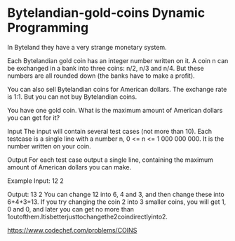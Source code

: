 # Bytelandian-gold-coins  Dynamic Programming
In Byteland they have a very strange monetary system.

Each Bytelandian gold coin has an integer number written on it. A coin n can be exchanged in a bank into three coins: n/2, n/3 and n/4. But these numbers are all rounded down (the banks have to make a profit).

You can also sell Bytelandian coins for American dollars. The exchange rate is 1:1. But you can not buy Bytelandian coins.

You have one gold coin. What is the maximum amount of American dollars you can get for it?

Input
The input will contain several test cases (not more than 10). Each testcase is a single line with a number n, 0 <= n <= 1 000 000 000. It is the number written on your coin.

Output
For each test case output a single line, containing the maximum amount of American dollars you can make.

Example
Input:
12
2

Output:
13
2
You can change 12 into 6, 4 and 3, and then change these into 6+4+3=13. If you try changing the coin 2 into 3 smaller coins, you will get 1, 0 and 0, and later you can get no more than 1outofthem.Itisbetterjusttochangethe2coindirectlyinto2.


https://www.codechef.com/problems/COINS
